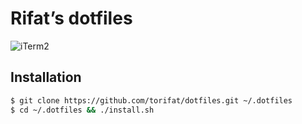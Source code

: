 # Rifat’s dotfiles

![iTerm2](https://user-images.githubusercontent.com/208544/150660172-3dce7539-b8b5-47d3-afc5-b9ffa793eb79.png)

## Installation
```sh
$ git clone https://github.com/torifat/dotfiles.git ~/.dotfiles
$ cd ~/.dotfiles && ./install.sh
```
